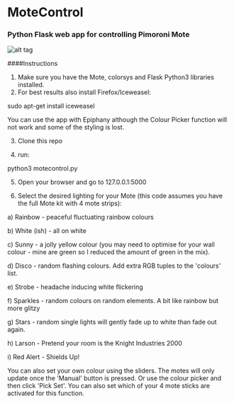 # MoteControl

### Python Flask web app for controlling Pimoroni Mote

![alt tag](https://raw.githubusercontent.com/topshed/MoteControl/master/mote.png)

####Instructions

1) Make sure you have the Mote, colorsys and Flask Python3 libraries installed.
2) For best results also install Firefox/Iceweasel:

sudo apt-get install iceweasel

You can use the app with Epiphany although the Colour Picker function will not work and some of the styling is lost.

3) Clone this repo

4) run:

python3 motecontrol.py

5) Open your browser and go to 127.0.0.1:5000

6) Select the desired lighting for your Mote (this code assumes you have the full Mote kit with 4 mote strips):

a) Rainbow - peaceful fluctuating rainbow colours

b) White (ish) - all on white

c) Sunny - a jolly yellow colour (you may need to optimise for your wall colour - mine are green so I reduced the amount of green in the mix).

d) Disco - random flashing colours. Add extra RGB tuples to the 'colours' list.

e) Strobe - headache inducing white flickering

f) Sparkles - random colours on random elements. A bit like rainbow but more glitzy

g) Stars - random single lights will gently fade up to white than fade out again.

h) Larson - Pretend your room is the Knight Industries 2000

i) Red Alert - Shields Up!

You can also set your own colour using the sliders. The motes will only update once the 'Manual' button is pressed. Or use the colour picker and then click 'Pick Set'. You can also set which of your 4 mote sticks are activated for this function. 
